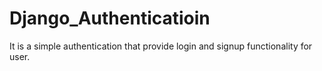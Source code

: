 # Django_Authenticatioin
It is a simple authentication that provide login and signup functionality for user.
